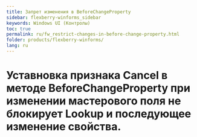 ```yaml
---
title: Запрет изменения в BeforeChangeProperty 
sidebar: flexberry-winforms_sidebar
keywords: Windows UI (Контролы)
toc: true
permalink: ru/fw_restrict-changes-in-before-change-property.html
folder: products/flexberry-winforms/
lang: ru
---
```


# Уставновка признака Cancel в методе BeforeChangeProperty при изменении мастерового поля не блокирует Lookup и последующее изменение свойства.